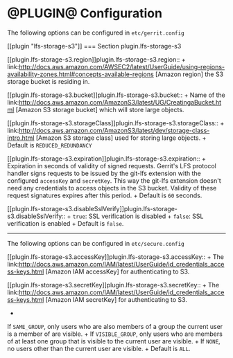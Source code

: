 @PLUGIN@ Configuration
======================

The following options can be configured in `etc/gerrit.config`

[[plugin "lfs-storage-s3"]]
=== Section plugin.lfs-storage-s3

[[plugin.lfs-storage-s3.region]]plugin.lfs-storage-s3.region::
+
link:http://docs.aws.amazon.com/AWSEC2/latest/UserGuide/using-regions-availability-zones.html#concepts-available-regions
[Amazon region] the S3 storage bucket is residing in.

[[plugin.lfs-storage-s3.bucket]]plugin.lfs-storage-s3.bucket::
+
Name of the link:http://docs.aws.amazon.com/AmazonS3/latest/UG/CreatingaBucket.html
[Amazon S3 storage bucket] which will store large objects.

[[plugin.lfs-storage-s3.storageClass]]plugin.lfs-storage-s3.storageClass::
+
link:http://docs.aws.amazon.com/AmazonS3/latest/dev/storage-class-intro.html
[Amazon S3 storage class] used for storing large objects.
+
Default is `REDUCED_REDUNDANCY`

[[plugin.lfs-storage-s3.expiration]]plugin.lfs-storage-s3.expiration::
+
Expiration in seconds of validity of signed requests. Gerrit's LFS protocol
handler signs requests to be issued by the git-lfs extension with the configured
`accessKey` and `secretKey`. This way the git-lfs extension doesn't need
any credentials to access objects in the S3 bucket. Validity of these request
signatures expires after this period.
+
Default is `60` seconds.

[[plugin.lfs-storage-s3.disableSslVerify]]plugin.lfs-storage-s3.disableSslVerify::
+
`true`: SSL verification is disabled
+
`false`: SSL verification is enabled
+
Default is `false`.

----
The following options can be configured in `etc/secure.config`

[[plugin.lfs-storage-s3.accessKey]]plugin.lfs-storage-s3.accessKey::
+
The link:http://docs.aws.amazon.com/IAM/latest/UserGuide/id_credentials_access-keys.html
[Amazon IAM accessKey] for authenticating to S3.

[[plugin.lfs-storage-s3.secretKey]]plugin.lfs-storage-s3.secretKey::
+
The link:http://docs.aws.amazon.com/IAM/latest/UserGuide/id_credentials_access-keys.html
[Amazon IAM secretKey] for authenticating to S3.




+
If `SAME_GROUP`, only users who are also members of a group the
current user is a member of are visible.
+
If `VISIBLE_GROUP`, only users who are members of at least one group
that is visible to the current user are visible.
+
If `NONE`, no users other than the current user are visible.
+
Default is `ALL`.

